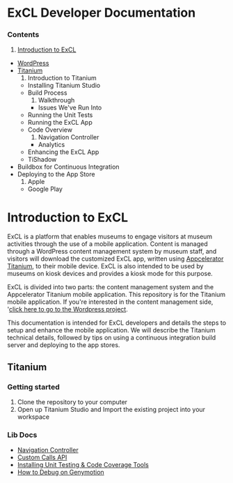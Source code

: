 # ExCL Developer Documentation #

### Contents ###

1. [Introduction to ExCL](#exclIntro)
- [WordPress]()
- [Titanium](#titanium)
	1. Introduction to Titanium
	- Installing Titanium Studio
	- Build Process
		1. Walkthrough
		- Issues We've Run Into
	- Running the Unit Tests
	- Running the ExCL App
	- Code Overview
		1. Navigation Controller
		- Analytics
	- Enhancing the ExCL App
	- TiShadow
- Buildbox for Continuous Integration
- Deploying to the App Store
	1. Apple
	- Google Play

# <a name="exclIntro"></a> Introduction to ExCL #
ExCL is a platform that enables museums to engage visitors at museum activities through the use of a mobile application. Content is managed through a WordPress content management system by museum staff, and visitors will download the customized ExCL app, written using [Appcelerator Titanium](http://www.appcelerator.com/titanium/), to their mobile device. ExCL is also intended to be used by museums on kiosk devices and provides a kiosk mode for this purpose.

ExCL is divided into two parts: the content management system and the Appcelerator Titanium mobile application. This repository is for the Titanium mobile application. If you're interested in the content management side, '[click here to go to the Wordpress project](https://github.com/cmhouston/excl-cms).

This documentation is intended for ExCL developers and details the steps to setup and enhance the mobile application. We will describe the Titanium technical details, followed by tips on using a continuous integration build server and deploying to the app stores.

## <a name="titanium"></a>Titanium ##

### Getting started ###

1. Clone the repository to your computer
2. Open up Titanium Studio and Import the existing project into your workspace

### Lib Docs ###

* [Navigation Controller](/docs/NavigationController.md)
* [Custom Calls API](/docs/CustomCalls.md)
* [Installing Unit Testing & Code Coverage Tools](/docs/installingUnitTestingAndCodeCoverageTools.md)
* [How to Debug on Genymotion](/docs/debuggingOnGenymotion.md)

